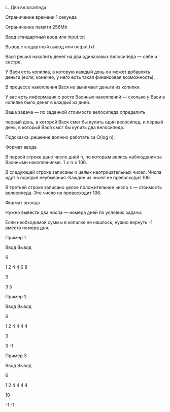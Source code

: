 L. Два велосипеда

Ограничение времени 1 секунда

Ограничение памяти 256Mb

Ввод стандартный ввод или input.txt

Вывод стандартный вывод или output.txt

Вася решил накопить денег на два одинаковых велосипеда — себе и сестре.

У Васи есть копилка, в которую каждый день он может добавлять деньги (если, конечно, у него есть такая финансовая возможность).

В процессе накопления Вася не вынимает деньги из копилки.

У вас есть информация о росте Васиных накоплений — сколько у Васи в копилке было денег в каждый из дней.

Ваша задача — по заданной стоимости велосипеда определить

первый день, в которой Вася смог бы купить один велосипед, и первый день, в который Вася смог бы купить два велосипеда.

Подсказка: решение должно работать за O(log n).

Формат ввода

В первой строке дано число дней n, по которым велись наблюдения за Васиными накоплениями. 1 ≤ n ≤ 106.

В следующей строке записаны n целых неотрицательных чисел. Числа идут в порядке неубывания. Каждое из чисел не превосходит 106.

В третьей строке записано целое положительное число s — стоимость велосипеда. Это число не превосходит 106.

Формат вывода

Нужно вывести два числа — номера дней по условию задачи.

Если необходимой суммы в копилке не нашлось, нужно вернуть -1 вместо номера дня.

Пример 1

Ввод Вывод

6

1 2 4 4 6 8

3

3 5

Пример 2

Ввод Вывод

6

1 2 4 4 4 4

3

3 -1

Пример 3

Ввод Вывод

6

1 2 4 4 4 4

10

-1 -1
